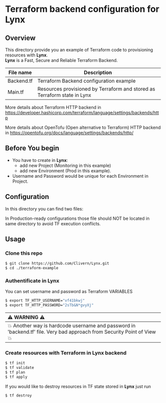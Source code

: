 # Terraform backend configuration for Lynx
## Overview
This directory provide you an example of Terraform code to provisioning resources with **Lynx**. <br/>**Lynx** is a Fast, Secure and Reliable Terraform Backend.

| File name | Description                        |
|-----------|------------------------------------|
| Backend.tf | Terraform Backend configuration example |
| Main.tf | Resources provisioned by Terraform and stored as Terraform state in Lynx |

More details about Terraform HTTP backend in https://developer.hashicorp.com/terraform/language/settings/backends/http

More details about OpenTofu (Open alternative to Terraform) HTTP backend in https://opentofu.org/docs/language/settings/backends/http/

## Before You begin
* You have to create in **Lynx**:
    * add new Project (Monitoring in this example)
    * add new Environment (Prod in this example).
* Username and Password would be unique for each Environment in Project.

## Configuration

In this directory you can find two files:




In Production-ready configurations those file should NOT be located in same directory to avoid TF execution conflicts.


## Usage

### Clone this repo

```zsh
$ git clone https://github.com/Clivern/Lynx.git
$ cd ./terraform-example
```
### Authentificate in **Lynx** 
You can set username and password as Terraform VARIABLES
```zsh
$ export TF_HTTP_USERNAME="vf41bkwj"
$ export TF_HTTP_PASSWORD="2sTb&N*gvyXj"
```
| :warning: WARNING :warning: |
|:----------------------------|
| :boom: Another way is hardcode username and password in 'backend.tf' file. Very bad approach from Security Point of View :boom: |

### Create resources with Terraform in **Lynx** backend
```zsh
$ tf init
$ tf validate
$ tf plan
$ tf apply
```
If you would like to destroy resources in TF state stored in **Lynx** just run
```zsh
$ tf destroy
```

